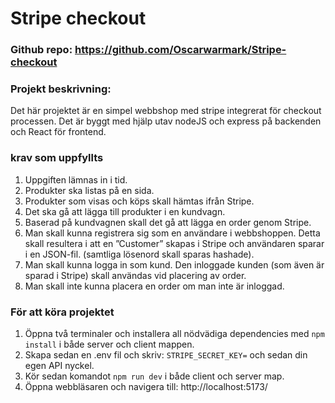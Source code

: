 # Stripe checkout

### Github repo: https://github.com/Oscarwarmark/Stripe-checkout

### Projekt beskrivning:

Det här projektet är en simpel webbshop med stripe integrerat för checkout processen. Det är byggt med hjälp utav nodeJS och express på backenden och React för frontend.

### krav som uppfyllts

1. Uppgiften lämnas in i tid.
2. Produkter ska listas på en sida.
3. Produkter som visas och köps skall hämtas ifrån Stripe.
4. Det ska gå att lägga till produkter i en kundvagn.
5. Baserad på kundvagnen skall det gå att lägga en order genom Stripe.
6. Man skall kunna registrera sig som en användare i webbshoppen. Detta skall resultera i att en ”Customer” skapas i Stripe och användaren sparar i en JSON-fil. (samtliga lösenord skall sparas hashade).
7. Man skall kunna logga in som kund. Den inloggade kunden (som även är sparad i Stripe) skall användas vid placering av order.
8. Man skall inte kunna placera en order om man inte är inloggad.

### För att köra projektet

1. Öppna två terminaler och installera all nödvädiga dependencies med `npm install` i både server och client mappen.
2. Skapa sedan en .env fil och skriv: `STRIPE_SECRET_KEY=` och sedan din egen API nyckel.
3. Kör sedan komandot `npm run dev` i både client och server map.
4. Öppna webbläsaren och navigera till: http://localhost:5173/

